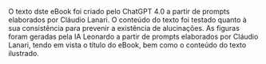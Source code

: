 O texto dste eBook foi criado pelo ChatGPT 4.0 a partir de prompts elaborados por Cláudio Lanari. O conteúdo do texto foi testado quanto à sua consistência para prevenir a existência de alucinações. As figuras foram geradas
pela IA Leonardo a partir de prompts elaborados por Cláudio Lanari, tendo em vista o título do eBook, bem como o conteúdo do texto ilustrado.
